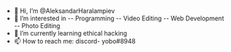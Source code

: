 - 👋 Hi, I’m @AleksandarHaralampiev
- 👀 I’m interested in 
-- Programming
-- Video Editing
-- Web Development
-- Photo Editing
- 🌱 I’m currently learning ethical hacking
- 📫 How to reach me:
discord- yobo#8948

<!---
AleksandarHaralampiev/AleksandarHaralampiev is a ✨ special ✨ repository because its `README.md` (this file) appears on your GitHub profile.
You can click the Preview link to take a look at your changes.
--->
